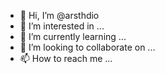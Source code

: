 - 👋 Hi, I’m @arsthdio
- 👀 I’m interested in ...
- 🌱 I’m currently learning ...
- 💞️ I’m looking to collaborate on ...
- 📫 How to reach me ...

<!---
arsthdio/arsthdio is a ✨ special ✨ repository because its `README.md` (this file) appears on your GitHub profile.
You can click the Preview link to take a look at your changes.
--->
